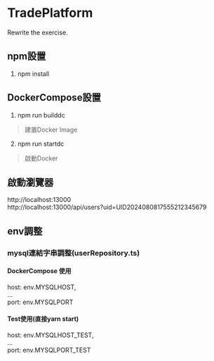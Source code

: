 # TradePlatform
Rewrite the exercise.
## npm設置
1. npm install  
## DockerCompose設置
1. npm run builddc  
>建置Docker Image
2. npm run startdc  
>啟動Docker  
## 啟動瀏覽器
http://localhost:13000  
http://localhost:13000/api/users?uid=UID2024080817555212345679

## env調整
### mysql連結字串調整(userRepository.ts)
#### DockerCompose 使用  
  host: env.MYSQLHOST,  
  ...  
  port: env.MYSQLPORT  
#### Test使用(直接yarn start)  
  host: env.MYSQLHOST_TEST,  
  ...  
  port: env.MYSQLPORT_TEST  